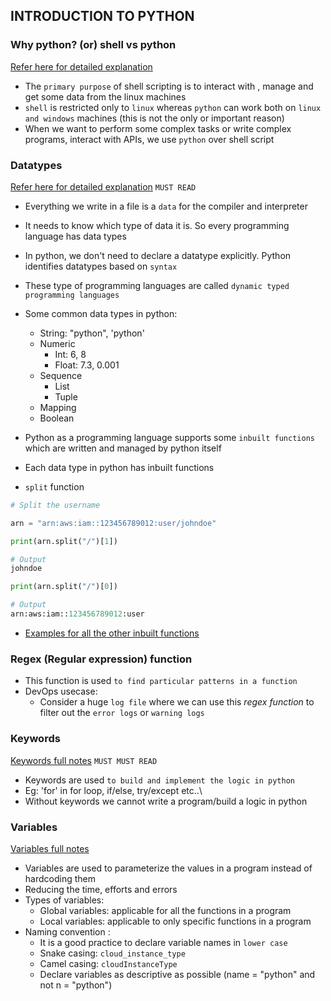 INTRODUCTION TO PYTHON
----------------------

### Why python? (or) shell vs python

[Refer here for detailed explanation](https://github.com/Nikhita-A/python-for-devops/blob/main/Day-01/01-shell-vs-python.md)

* The `primary purpose` of shell scripting is to interact with , manage and get some data from the linux machines
* `shell` is restricted only to `linux` whereas `python` can work both on `linux and windows` machines (this is not the only or important reason)
* When we want to perform some complex tasks or write complex programs, interact with APIs, we use `python` over shell script 

### Datatypes

[Refer here for detailed explanation](https://github.com/Nikhita-A/python-for-devops/tree/main/Day-02) `MUST READ`

* Everything we write in a file is a `data` for the compiler and interpreter
* It needs to know which type of data it is. So every programming language has data types
* In python, we don't need to declare a datatype explicitly. Python identifies datatypes based on `syntax`
* These type of programming languages are called `dynamic typed programming languages`
* Some common data types in python:
    * String: "python", 'python'
	* Numeric
	    * Int: 6, 8
		* Float: 7.3, 0.001
	* Sequence
	    * List
		* Tuple
	* Mapping
	* Boolean
* Python as a programming language supports some `inbuilt functions` which are written and managed by python itself
* Each data type in python has inbuilt functions

* `split` function

```python
# Split the username

arn = "arn:aws:iam::123456789012:user/johndoe"

print(arn.split("/")[1])

# Output
johndoe

print(arn.split("/")[0])

# Output
arn:aws:iam::123456789012:user

```

* [Examples for all the other inbuilt functions](https://github.com/Nikhita-A/python-for-devops/tree/main/Day-02/examples)



### Regex (Regular expression) function

* This function is used `to find particular patterns in a function`
* DevOps usecase: 
    * Consider a huge `log file` where we can use this _regex function_ to filter out the `error logs` or `warning logs`


### Keywords

[Keywords full notes](https://github.com/Nikhita-A/python-for-devops/blob/main/Day-03/keywords.md) `MUST MUST READ`
 
* Keywords are used `to build and implement the logic in python`
* Eg: 'for' in for loop, if/else, try/except etc..\
* Without keywords we cannot write a program/build a logic in python

### Variables

[Variables full notes](https://github.com/Nikhita-A/python-for-devops/blob/main/Day-03/variables.md)

* Variables are used to parameterize the values in a program instead of hardcoding them
* Reducing the time, efforts and errors
* Types of variables:
    * Global variables: applicable for all the functions in a program
	* Local variables: applicable to only specific functions in a program
* Naming convention : 
    * It is a good practice to declare variable names in `lower case`
    * Snake casing: `cloud_instance_type`
	* Camel casing: `cloudInstanceType`
	* Declare variables as descriptive as possible (name = "python" and not n = "python")